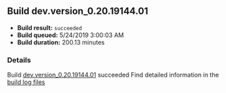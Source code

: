 ## Build dev.version_0.20.19144.01
- **Build result:** `succeeded`
- **Build queued:** 5/24/2019 3:00:03 AM
- **Build duration:** 200.13 minutes
### Details
Build [dev.version_0.20.19144.01](https://winappstudio.visualstudio.com/web/build.aspx?pcguid=a4ef43be-68ce-4195-a619-079b4d9834c2&builduri=vstfs%3a%2f%2f%2fBuild%2fBuild%2f28106) succeeded
Find detailed information in the [build log files](https://uwpctdiags.blob.core.windows.net/buildlogs/dev.version_0.20.19144.01_logs.zip)
